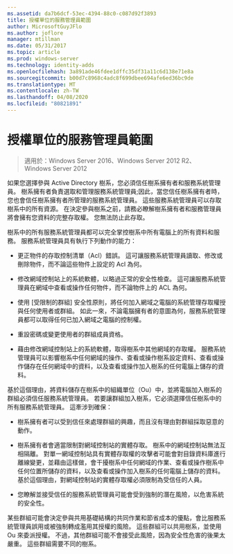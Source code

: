 ```yaml
---
ms.assetid: da7b6dcf-53ec-4394-88c0-c087d92f3893
title: 授權單位的服務管理員範圍
author: MicrosoftGuyJFlo
ms.author: joflore
manager: mtillman
ms.date: 05/31/2017
ms.topic: article
ms.prod: windows-server
ms.technology: identity-adds
ms.openlocfilehash: 3a891ade46fdee1dffc35df31a11c6d138e71e8a
ms.sourcegitcommit: b00d7c8968c4adc8f699dbee694afe6ed36bc9de
ms.translationtype: MT
ms.contentlocale: zh-TW
ms.lasthandoff: 04/08/2020
ms.locfileid: "80821891"
---
```

# <a name="service-administrator-scope-of-authority"></a>授權單位的服務管理員範圍

>適用於：Windows Server 2016、Windows Server 2012 R2、Windows Server 2012

如果您選擇參與 Active Directory 樹系，您必須信任樹系擁有者和服務系統管理員。 樹系擁有者負責選取和管理服務系統管理員;因此，當您信任樹系擁有者時，您也會信任樹系擁有者所管理的服務系統管理員。 這些服務系統管理員可以存取樹系中的所有資源。 在決定參與樹系之前，請務必瞭解樹系擁有者和服務管理員將會擁有您資料的完整存取權。 您無法防止此存取。  
  
樹系中的所有服務系統管理員都可以完全掌控樹系中所有電腦上的所有資料和服務。 服務系統管理員具有執行下列動作的能力：  
  
-   更正物件的存取控制清單（Acl）錯誤。 這可讓服務系統管理員讀取、修改或刪除物件，而不論這些物件上設定的 Acl 為何。  
  
-   修改網域控制站上的系統軟體，以略過正常的安全性檢查。 這可讓服務系統管理員在網域中查看或操作任何物件，而不論物件上的 ACL 為何。  
  
-   使用 [受限制的群組] 安全性原則，將任何加入網域之電腦的系統管理存取權授與任何使用者或群組。 如此一來，不論電腦擁有者的意圖為何，服務系統管理員都可以取得任何已加入網域之電腦的控制權。  
  
-   重設密碼或變更使用者的群組成員資格。  
  
-   藉由修改網域控制站上的系統軟體，取得樹系中其他網域的存取權。 服務系統管理員可以影響樹系中任何網域的操作、查看或操作樹系設定資料、查看或操作儲存在任何網域中的資料，以及查看或操作加入樹系的任何電腦上儲存的資料。  
  
基於這個理由，將資料儲存在樹系中的組織單位（Ou）中，並將電腦加入樹系的群組必須信任服務系統管理員。 若要讓群組加入樹系，它必須選擇信任樹系中的所有服務系統管理員。 這牽涉到確保：  
  
-   樹系擁有者可以受到信任來處理群組的興趣，而且沒有理由對群組採取惡意的動作。  
  
-   樹系擁有者會適當限制對網域控制站的實體存取。 樹系中的網域控制站無法互相隔離。 對單一網域控制站具有實體存取權的攻擊者可能會對目錄資料庫進行離線變更，並藉由這樣做，會干擾樹系中任何網域的作業、查看或操作樹系中任何位置所儲存的資料，以及查看或操作加入樹系的任何電腦上儲存的資料。 基於這個理由，對網域控制站的實體存取權必須限制為受信任的人員。  
  
-   您瞭解並接受信任的服務系統管理員可能會受到強制的潛在風險，以危害系統的安全性。  
  
某些群組可能會決定參與共用基礎結構的共同作業和節省成本的優點，會比服務系統管理員誤用或被強制轉成濫用其授權的風險。 這些群組可以共用樹系，並使用 Ou 來委派授權。 不過，其他群組可能不會接受此風險，因為安全性危害的後果太嚴重。 這些群組需要不同的樹系。  
  


